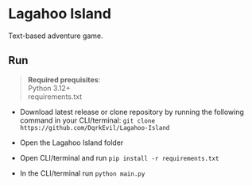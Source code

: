 # Lagahoo Island

Text-based adventure game.  

## Run
> **Required prequisites**: <br>
Python 3.12+ <br>
requirements.txt

- Download latest release or clone repository by running the following command in your CLI/terminal:  `git clone https://github.com/DqrkEvil/Lagahoo-Island` 

- Open the Lagahoo Island folder

- Open CLI/terminal and run `pip install -r requirements.txt`

- In the CLI/terminal run `python main.py`
